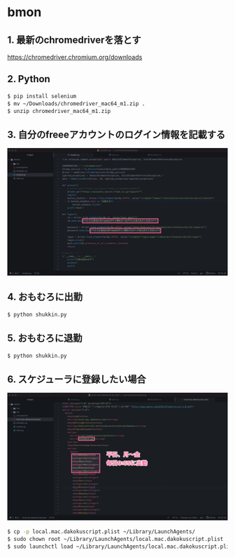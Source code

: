 # bmon

## 1. 最新のchromedriverを落とす
https://chromedriver.chromium.org/downloads

## 2. Python

```bash
$ pip install selenium
$ mv ~/Downloads/chromedriver_mac64_m1.zip .
$ unzip chromedriver_mac64_m1.zip
```

## 3. 自分のfreeeアカウントのログイン情報を記載する
![キャプチャ](./img/shukkinpy.png)

## 4. おもむろに出勤
`$ python shukkin.py`

## 5. おもむろに退勤
`$ python shukkin.py`

## 6. スケジューラに登録したい場合
![キャプチャ](./img/shukkinscript.png)
```bash
$ cp -p local.mac.dakokuscript.plist ~/Library/LaunchAgents/
$ sudo chown root ~/Library/LaunchAgents/local.mac.dakokuscript.plist
$ sudo launchctl load ~/Library/LaunchAgents/local.mac.dakokuscript.plist
```
